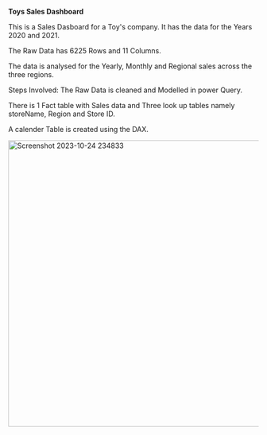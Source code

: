 **Toys Sales Dashboard**

This is a Sales Dasboard for a Toy's company. It has the data for the Years 2020 and 2021. 

The Raw Data has 6225 Rows and 11 Columns.

The data is analysed for the Yearly, Monthly and Regional sales across the three regions.

Steps Involved:
The Raw Data is cleaned and Modelled in power Query.

There is 1 Fact table with Sales data and Three look up tables namely storeName, Region and Store ID.

A calender Table is created using the DAX.

<img width="576" alt="Screenshot 2023-10-24 234833" src="https://github.com/DG0110/Toys-Dashboard/assets/112652526/07c48485-49a2-4251-b47d-79475a40862a">
